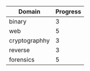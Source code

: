 | Domain | Progress |
|--------|----------|
|binary|3|
|web|5|
|cryptographhy|3|
|reverse|3|
|forensics|5|
